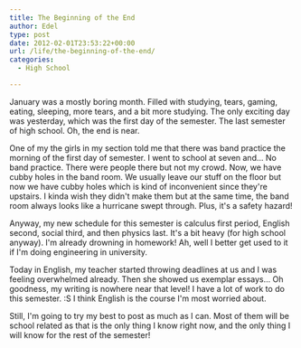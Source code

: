 ```yaml
---
title: The Beginning of the End
author: Edel
type: post
date: 2012-02-01T23:53:22+00:00
url: /life/the-beginning-of-the-end/
categories:
  - High School

---
```

January was a mostly boring month. Filled with studying, tears, gaming, eating, sleeping, more tears, and a bit more studying. The only exciting day was yesterday, which was the first day of the semester. The last semester of high school. Oh, the end is near.

One of my the girls in my section told me that there was band practice the morning of the first day of semester. I went to school at seven and... No band practice. There were people there but not my crowd. Now, we have cubby holes in the band room. We usually leave our stuff on the floor but now we have cubby holes which is kind of inconvenient since they're upstairs. I kinda wish they didn't make them but at the same time, the band room always looks like a hurricane swept through. Plus, it's a safety hazard!

Anyway, my new schedule for this semester is calculus first period, English second, social third, and then physics last. It's a bit heavy (for high school anyway). I'm already drowning in homework! Ah, well I better get used to it if I'm doing engineering in university.

Today in English, my teacher started throwing deadlines at us and I was feeling overwhelmed already. Then she showed us exemplar essays... Oh goodness, my writing is nowhere near that level! I have a lot of work to do this semester. :S I think English is the course I'm most worried about.

Still, I'm going to try my best to post as much as I can. Most of them will be school related as that is the only thing I know right now, and the only thing I will know for the rest of the semester!


